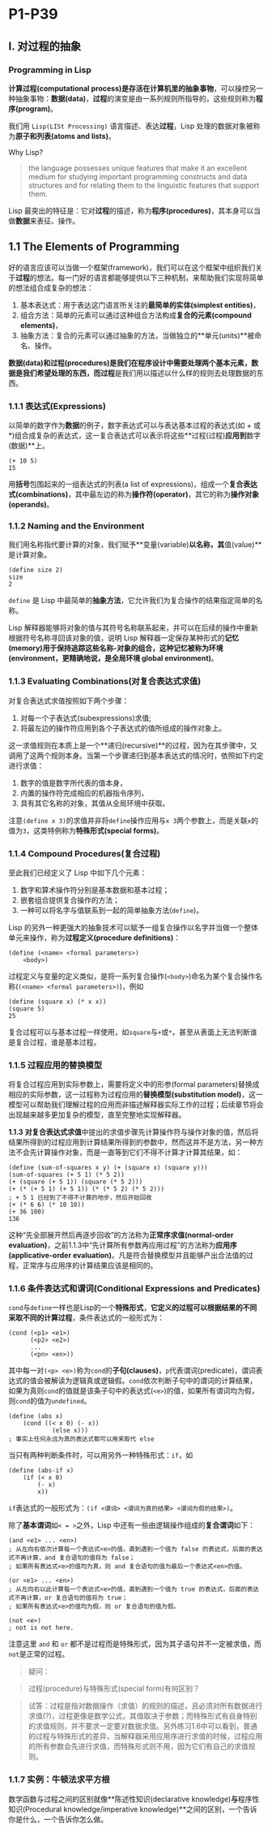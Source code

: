 # P1-P39

## I. 对过程的抽象

### Programming in Lisp

**计算过程(computational process)**是存活在计算机里的**抽象事物**，可以操控另一种抽象事物：**数据(data)**，**过程**的演变是由一系列规则所指导的，这些规则称为**程序(program)**。

我们用 `Lisp(LISt Processing)` 语言描述、表达**过程**，Lisp 处理的数据对象被称为**原子和列表(atoms and lists)**。

Why Lisp?

> the language possesses unique features that make it an excellent medium for studying important programming constructs and data structures and for relating them to the linguistic features that support them.

Lisp 最突出的特征是：它对**过程**的描述，称为**程序(procedures)**，其本身可以当做**数据**来表征、操作。

## 1.1 The Elements of Programming

好的语言应该可以当做一个框架(framework)，我们可以在这个框架中组织我们关于**过程**的想法。每一门好的语言都能够提供以下三种机制，来帮助我们实现将简单的想法组合成复杂的想法：

1. 基本表达式：用于表达这门语言所关注的**最简单的实体(simplest entities)**，
2. 组合方法：简单的元素可以通过这种组合方法构成**复合的元素(compound elements)**，
3. 抽象方法：复合的元素可以通过抽象的方法，当做独立的**单元(units)**被命名、操作。

**数据(data)**和**过程(procedures)**是我们在程序设计中需要处理两个基本元素，**数据**是我们希望处理的东西，而**过程**是我们用以描述以什么样的规则去处理数据的东西。

### 1.1.1 表达式(Expressions)

以简单的数字作为**数据**的例子，数字表达式可以与表达基本过程的表达式(如 + 或 *)组合成复杂的表达式，这一复合表达式可以表示将这些**过程(过程)**应用到**数字(数据)**上。

    (+ 10 5)
    15

用**括号**包围起来的一组表达式的列表(a list of expressions)，组成一个**复合表达式(combinations)**，其中最左边的称为**操作符(operator)**，其它的称为**操作对象(operands)**。

### 1.1.2 Naming and the Environment

我们用名称指代要计算的对象，我们赋予**变量(variable)**以名称，其**值(value)**是计算对象。

    (define size 2)
    size
    2

`define` 是 Lisp 中最简单的**抽象方法**，它允许我们为复合操作的结果指定简单的名称。

Lisp 解释器能够将对象的值与其符号名称联系起来，并可以在后续的操作中重新根据符号名称寻回该对象的值，说明 Lisp 解释器一定保存某种形式的**记忆(memory)**用于保持追踪这些名称-对象的组合，这种记忆被称为**环境(environment，更精确地说，是全局环境 global environment)**。

### 1.1.3 Evaluating Combinations(对复合表达式求值)

对复合表达式求值按照如下两个步骤：

1. 对每一个子表达式(subexpressions)求值;
2. 将最左边的操作符应用到各个子表达式的值所组成的操作对象上。

这一求值规则在本质上是一个**递归(recursive)**的过程，因为在其步骤中，又调用了这两个规则本身。当第一个步骤递归到基本表达式的情况时，依照如下约定进行求值：

1. 数字的值是数字所代表的值本身，
2. 内置的操作符完成相应的机器指令序列，
3. 具有其它名称的对象，其值从全局环境中获取。

注意`(define x 3)`的求值并非将`define`操作应用与`x 3`两个参数上，而是关联`x`的值为`3`，这类特例称为**特殊形式(special forms)**。

### 1.1.4 Compound Procedures(复合过程)

至此我们已经定义了 Lisp 中如下几个元素：

1. 数字和算术操作符分别是基本数据和基本过程；
2. 嵌套组合提供复合操作的方法；
3. 一种可以将名字与值联系到一起的简单抽象方法(`define`)。

Lisp 的另外一种更强大的抽象技术可以赋予一组复合操作以名字并当做一个整体单元来操作，称为**过程定义(procedure definitions)**：

    (define (<name> <formal parameters>)
        <body>)

过程定义与变量的定义类似，是将一系列复合操作(`<body>`)命名为某个复合操作名称(`(<name> <formal parameters>)`)，例如

    (define (square x) (* x x))
    (square 5)
    25
    
复合过程可以与基本过程一样使用，如`square`与`+`或`*`，甚至从表面上无法判断谁是复合过程，谁是基本过程。

### 1.1.5 过程应用的替换模型

将复合过程应用到实际参数上，需要将定义中的形参(formal parameters)替换成相应的实际参数，这一过程称为过程应用的**替换模型(substitution model)**，这一模型可以帮助我们理解过程的应用而非描述解释器实际工作的过程；后续章节将会出现越来越多更加复杂的模型，直至完整地实现解释器。

**1.1.3 对复合表达式求值**中提出的求值步骤先计算操作符与操作对象的值，然后将结果所得到的过程应用到计算结果所得到的参数中，然而这并不是方法，另一种方法不会先计算操作对象，而是一直等到它们不得不计算才计算其结果，如：

    (define (sum-of-squares x y) (+ (square x) (square y)))
    (sum-of-squares (+ 5 1) (* 5 2))
    (+ (square (+ 5 1)) (square (* 5 2)))
    (+ (* (+ 5 1) (+ 5 1)) (* (* 5 2) (* 5 2)))
    ; + 5 1 已经到了不得不计算的地步，然后开始回收
    (+ (* 6 6) (* 10 10))
    (+ 36 100)
    136

这种“先全部展开然后再逐步回收”的方法称为**正常序求值(normal-order evaluation)**，之前1.1.3中“先计算所有参数再应用过程”的方法称为**应用序(applicative-order evaluation)**。凡是符合替换模型并且能够产出合法值的过程，正常序与应用序的计算结果应该是相同的。

### 1.1.6 条件表达式和谓词(Conditional Expressions and Predicates)

`cond`与`define`一样也是Lisp的一个**特殊形式**，**它定义的过程可以根据结果的不同采取不同的计算过程**，条件表达式的一般形式为：

    (cond (<p1> <e1>)
          (<p2> <e2>)  
          ...
          (<pn> <en>))
          
其中每一对`(<p> <e>)`称为`cond`的**子句(clauses)**，`p`代表谓词(predicate)，谓词表达式的值会被解读为逻辑真或逻辑假。`cond`依次判断子句中的谓词的计算结果，如果为真则`cond`的值就是该条子句中的表达式(`<e>`)的值，如果所有谓词均为假，则`cond`的值为`undefined`。

    (define (abs x)
        (cond ((< x 0) (- x))
                (else x)))
    ; 事实上任何永远为真的表达式都可以用来取代 else
    
当只有两种判断条件时，可以用另外一种特殊形式：`if`，如

    (define (abs-if x)
        (if (< x 0) 
            (- x)
            x))
            
`if`表达式的一般形式为：`(if <谓词> <谓词为真的结果> <谓词为假的结果>)`。

除了**基本谓词**如`< = >`之外，Lisp 中还有一些由逻辑操作组成的**复合谓词**如下：

    (and <e1> ... <en>)
    ; 从左向右依次计算每一个表达式<e>的值，直到遇到一个值为 false 的表达式，后面的表达式不再计算，and 复合语句的值将为 false；
    ; 如果所有表达式<e>的值均为真，则 and 复合语句的值为最后一个表达式<en>的值。
    
    (or <e1> ... <en>)
    ; 从左向右以此计算每一个表达式<e>的值，直到遇到一个值为 true 的表达式，后面的表达式不再计算，or 复合语句的值将为 true；
    ; 如果所有表达式<e>的值均为假，则 or 复合语句的值为假。
    
    (not <e>)
    ; not is not here.
    
注意这里 `and` 和 `or` 都不是过程而是特殊形式，因为其子语句并不一定被求值，而`not`是正常的过程。

> 疑问：

> 过程(procedure)与特殊形式(special form)有何区别？

> 试答：过程是指对数据操作（求值）的规则的描述，且必须对所有数据进行求值(?)，过程更像是数学公式，其值取决于参数；而特殊形式有自身特别的求值规则，并不要求一定要对数据求值。另外练习1.6中可以看到，普通的过程与特殊形式的差异，当解释器采用应用序进行求值的时候，过程应用的所有参数会先进行求值，而特殊形式则不用，因为它们有自己的求值规则。
                

### 1.1.7 实例：牛顿法求平方根
    
数学函数与过程之间的区别就像**陈述性知识(declarative knowledge)**与**程序性知识(Procedural knowledge/imperative knowledge)**之间的区别，一个告诉你是什么，一个告诉你怎么做。

























